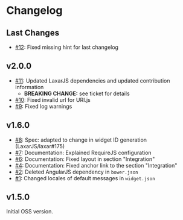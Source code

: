 # Changelog

## Last Changes

- [#12](https://github.com/LaxarJS/ax-markdown-display-widget/issues/12): Fixed missing hint for last changelog


## v2.0.0

- [#11](https://github.com/LaxarJS/ax-markdown-display-widget/issues/11): Updated LaxarJS dependencies and updated contribution information
  + **BREAKING CHANGE:** see ticket for details
- [#10](https://github.com/LaxarJS/ax-markdown-display-widget/issues/10): Fixed invalid url for URI.js
- [#9](https://github.com/LaxarJS/ax-markdown-display-widget/issues/9): Fixed log warnings


## v1.6.0

- [#8](https://github.com/LaxarJS/ax-markdown-display-widget/issues/8): Spec: adapted to change in widget ID generation (LaxarJS/laxar#175)
- [#7](https://github.com/LaxarJS/ax-markdown-display-widget/issues/7): Documentation: Explained RequireJS configuration
- [#6](https://github.com/LaxarJS/ax-markdown-display-widget/issues/6): Documentation: Fixed layout in section "Integration"
- [#4](https://github.com/LaxarJS/ax-markdown-display-widget/issues/4): Documentation: Fixed anchor link to the section "Integration"
- [#2](https://github.com/LaxarJS/ax-markdown-display-widget/issues/2): Deleted AngularJS dependency in `bower.json`
- [#1](https://github.com/LaxarJS/ax-markdown-display-widget/issues/1): Changed locales of default messages in `widget.json`


## v1.5.0

Initial OSS version.
